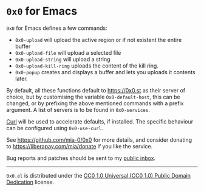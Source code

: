 `0x0` for Emacs
===============

`0x0` for Emacs defines a few commands:

- `0x0-upload` will upload the active region or if not existent the
  entire buffer
- `0x0-upload-file` will upload a selected file
- `0x0-upload-string` will upload a string
- `0x0-upload-kill-ring` uploads the content of the kill ring.
- `0x0-popup` creates and displays a buffer and lets you uploads it
  contents later.

By default, all these functions default to https://0x0.st as their
server of choice, but by customising the variable `0x0-default-host`,
this can be changed, or by prefixing the above mentioned commands with
a prefix argument. A list of servers is to be found in `0x0-services`.

[Curl][curl] will be used to accelerate defaults, if installed. The
specific behaviour can be configured using `0x0-use-curl`.

See https://github.com/mia-0/0x0 for more details, and consider
donating to https://liberapay.com/mia/donate if you like the
service.

Bug reports and patches should be sent to my [public inbox].

---

`0x0.el` is distributed under the [CC0 1.0 Universal (CC0 1.0) Public
Domain Dedication][cc0] license.

[curl]: https://curl.haxx.se/
[MELPA]: https://melpa.org/#/0x0
[public inbox]: https://lists.sr.ht/~pkal/public-inbox
[cc0]: https://creativecommons.org/publicdomain/zero/1.0/deed
